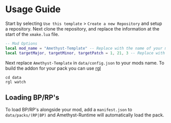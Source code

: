 # Usage Guide

Start by selecting `Use this template` > `Create a new Repository` and setup a repository. Next clone the repository, and replace the information at the start of the `xmake.lua` file.

```lua
-- Mod Options
local mod_name = "Amethyst-Template" -- Replace with the name of your mod
local targetMajor, targetMinor, targetPatch = 1, 21, 3 -- Replace with the target minecraft version
```

Next replace `Amethyst-Template` in `data/config.json` to your mods name. To build the addon for your pack you can use [rgl](https://github.com/ink0rr/rgl)
```
cd data
rgl watch
```

## Loading BP/RP's

To load BP/RP's alongside your mod, add a `manifest.json` to `data/packs/(RP|BP)` and Amethyst-Runtime will automatically load the pack.
